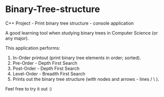 # Binary-Tree-structure
C++ Project - Print binary tree structure - console application

A good learning tool when studying binary trees in Computer Science (or any major).

This application performs:
  1. In-Order printout (print binary tree elements in order; sorted).
  2. Pre-Order - Depth First Search
  3. Post-Order - Depth First Search
  4. Level-Order - Breadth First Search
  5. Prints out the binary tree structure (with nodes and arrows - lines / \ ).

Feel free to try it out :)

